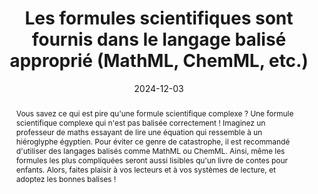 ---
title: Les formules scientifiques sont fournis dans le langage balisé approprié  (MathML, ChemML, etc.) 
abstract: "Vous savez ce qui est pire qu'une formule scientifique complexe&nbsp;? Une formule scientifique complexe qui n'est pas balisée correctement&nbsp;! Imaginez un professeur de maths essayant de lire une équation qui ressemble à un hiéroglyphe égyptien. Pour éviter ce genre de catastrophe, il est recommandé d'utiliser des langages balisés comme MathML ou ChemML. Ainsi, même les formules les plus compliquées seront aussi lisibles qu'un livre de contes pour enfants. Alors, faites plaisir à vos lecteurs et à vos systèmes de lecture, et adoptez les bonnes balises&nbsp;!"
categories: [" contenus"]
agrege: O0000-E081
opquast: 'N/A'
indiceebook: '81'
description: "Règle n° 081"
before: "080"
weight: "081"
after: "082"
actif: '1'
layout: rules
date: 2024-12-03
tags: ["Accessibilité", "Interopérabilité", "Utilisabilité", "Lisibilité"]
objectif: ["Assurer l'accessibilité des formules scientifiques&nbsp;: Pour garantir que les formules scientifiques sont lisibles et compréhensibles par tous les utilisateurs.", "
Utiliser des langages balisés standardisés&nbsp;: Pour garantir la compatibilité et l'interopérabilité des formules scientifiques."]
Meo: ["Les formules scientifiques doivent être balisées en MathML ou ChemML"]
Controle: ["Vérifier que toutes les formules scientifiques sont balisées en MathML ou ChemML"
]
epubcheck: false
ace: false
humancheck: true
Source: ["SNE"]
Referentiel: [""]
steps: ["Conception", "Fabrication"]
---